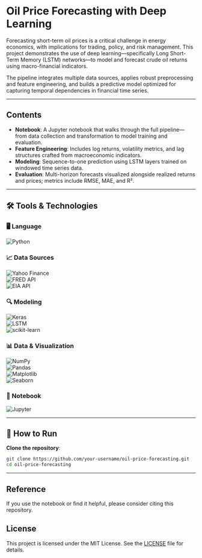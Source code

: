 # Oil Price Forecasting with Deep Learning

Forecasting short-term oil prices is a critical challenge in energy economics, with implications for trading, policy, and risk management. This project demonstrates the use of deep learning—specifically Long Short-Term Memory (LSTM) networks—to model and forecast crude oil returns using macro-financial indicators.

The pipeline integrates multiple data sources, applies robust preprocessing and feature engineering, and builds a predictive model optimized for capturing temporal dependencies in financial time series.

---

## Contents

- **Notebook**: A Jupyter notebook that walks through the full pipeline—from data collection and transformation to model training and evaluation.
- **Feature Engineering**: Includes log returns, volatility metrics, and lag structures crafted from macroeconomic indicators.
- **Modeling**: Sequence-to-one prediction using LSTM layers trained on windowed time series data.
- **Evaluation**: Multi-horizon forecasts visualized alongside realized returns and prices; metrics include RMSE, MAE, and R².

---

## 🛠 Tools & Technologies

### 🖥️ Language  
![Python](https://img.shields.io/badge/Python-3776AB?logo=python&logoColor=white)

### 📈 Data Sources  
![Yahoo Finance](https://img.shields.io/badge/Yahoo%20Finance-6001D2?logo=yahoo&logoColor=white)  
![FRED API](https://img.shields.io/badge/FRED-003057?logo=fred&logoColor=white)  
![EIA API](https://img.shields.io/badge/EIA%20API-005f73?logo=usenergy&logoColor=white)

### 🔍 Modeling  
![Keras](https://img.shields.io/badge/Keras-D00000?logo=keras&logoColor=white)  
![LSTM](https://img.shields.io/badge/LSTM-Recurrent%20Neural%20Network-orange)  
![scikit-learn](https://img.shields.io/badge/scikit--learn-f7931e?logo=scikit-learn&logoColor=white)

### 📊 Data & Visualization  
![NumPy](https://img.shields.io/badge/NumPy-013243?logo=numpy&logoColor=white)  
![Pandas](https://img.shields.io/badge/Pandas-150458?logo=pandas&logoColor=white)  
![Matplotlib](https://img.shields.io/badge/Matplotlib-11557c?logo=matplotlib&logoColor=white)  
![Seaborn](https://img.shields.io/badge/Seaborn-008080?logo=python&logoColor=white)

### 📓 Notebook  
![Jupyter](https://img.shields.io/badge/Jupyter-F37626?logo=jupyter&logoColor=white)

---

## 🚀 How to Run

  **Clone the repository**:
   ```bash
   git clone https://github.com/your-username/oil-price-forecasting.git
   cd oil-price-forecasting
```
---

## Reference

If you use the notebook or find it helpful, please consider citing this repository.


## License

This project is licensed under the MIT License. See the [LICENSE](LICENSE) file for details.
